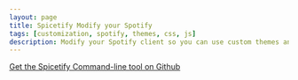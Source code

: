 ```yaml
---
layout: page
title: Spicetify Modify your Spotify
tags: [customization, spotify, themes, css, js]
description: Modify your Spotify client so you can use custom themes and JS
---
```



[Get the Spicetify Command-line tool on Github](https://github.com/khanhas/spicetify-cli)
